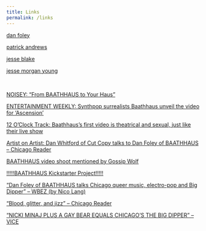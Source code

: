 ```yaml
---
title: Links
permalink: /links
---
```


<p>
  <a href="https://www.dan-foley.com" target="_blank" rel="noopener noreferrer"
    >dan foley</a
  >
</p>
<p>
  <a href="https://www.patrickandrewsartist.com/" target="_blank" rel="noopener noreferrer"
    >patrick andrews</a
  >
</p>
<p>
  <a href="http://jesseblakemusic.com" target="_blank" rel="noopener noreferrer"
    >jesse blake</a
  >
</p>
<p>
  <a
    href="http://jessemorganyoung.com"
    target="_blank"
    rel="noopener noreferrer"
    >jesse morgan young</a
  >
</p>
<p>&nbsp;</p>
<p>
  <a href="http://noisey.vice.com/blog/from-baathhaus-to-your-haus"
    >NOISEY: &#8220;From BAATHHAUS to Your Haus&#8221;</a
  >
</p>
<p>
  <a
    href="https://ew.com/article/2014/07/01/synthpop-surrealists-baathhaus-unveil-the-video-for-ascension/"
    >ENTERTAINMENT WEEKLY: Synthpop surrealists Baathhaus unveil the video for
    &#8216;Ascension&#8217;</a
  >
</p>
<p>
  <a
    href="http://www.chicagoreader.com/Bleader/archives/2014/03/06/12-oclock-track-baathhauss-first-video-is-theatrical-and-sexual-just-like-their-live-show"
    >12 O&#8217;Clock Track: Baathhaus&#8217;s first video is theatrical and
    sexual, just like their live show</a
  >
</p>
<p>
  <a
    href="http://www.chicagoreader.com/chicago/cut-copy-free-mind-dan-whitford-baathhaus-foley/Content?oid=11485763"
    >Artist on Artist: Dan Whitford of Cut Copy talks to Dan Foley of BAATHHAUS
    &#8211; Chicago Reader</a
  >
</p>
<p>
  <a
    href="http://www.chicagoreader.com/chicago/cheer-accident-kester-baathhaus-aerial-ballet-lamp/Content?oid=10065314"
  >
    BAATHHAUS video shoot mentioned by Gossip Wolf</a
  >
</p>
<p>
  <a href="http://kck.st/17iy77e">!!!!!BAATHHAUS Kickstarter Project!!!!!</a>
</p>
<p>
  <a
    href="http://www.wbez.org/blogs/nico-lang/2013-03/dan-foley-baathhaus-talks-chicago-queer-music-electro-pop-and-big-dipper"
    >&#8220;Dan Foley of BAATHHAUS talks Chicago queer music, electro-pop and
    Big Dipper&#8221; &#8211; WBEZ (by Nico Lang)</a
  >
</p>
<p>
  <a
    href="http://www.chicagoreader.com/chicago/daan-baathhaus-gay-synth-foley-young-andrews-hozeny/Content?oid=7758537"
    target="_blank"
    rel="noopener noreferrer"
    >&#8220;Blood, glitter, and jizz&#8221; &#8211; Chicago Reader</a
  >
</p>
<p>
  <a
    href="http://www.vice.com/read/nicki-minaj-plus-a-gay-bear-equals-chicagos-the-big-dipper"
    target="_blank"
    rel="noopener noreferrer"
    >&#8220;NICKI MINAJ PLUS A GAY BEAR EQUALS CHICAGO&#8217;S THE BIG
    DIPPER&#8221; &#8211; VICE</a
  >
</p>
